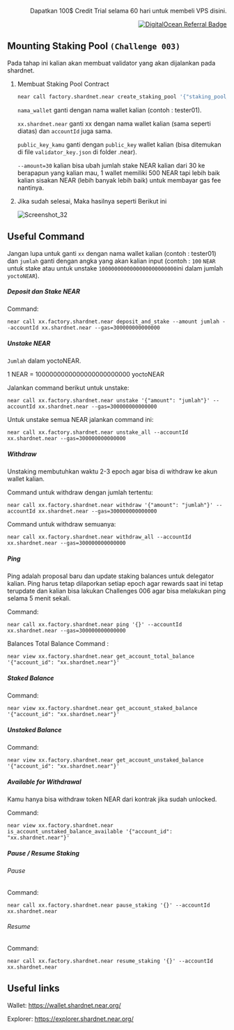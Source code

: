 <p align="right">Dapatkan 100$ Credit Trial selama 60 hari untuk membeli VPS disini.</p>
<p align="right"><a href="https://www.digitalocean.com/?refcode=825d86d58739&utm_campaign=Referral_Invite&utm_medium=Referral_Program&utm_source=badge"><img src="https://web-platforms.sfo2.cdn.digitaloceanspaces.com/WWW/Badge%201.svg" alt="DigitalOcean Referral Badge" /></a></p>

## Mounting Staking Pool `(Challenge 003)`

Pada tahap ini kalian akan membuat validator yang akan dijalankan pada shardnet.

1. Membuat Staking Pool Contract

    ```bash
    near call factory.shardnet.near create_staking_pool '{"staking_pool_id": "nama_wallet", "owner_id": "xx.shardnet.near", "stake_public_key": "public_key_kamu", "reward_fee_fraction": {"numerator": 5, "denominator": 100}, "code_hash":"DD428g9eqLL8fWUxv8QSpVFzyHi1Qd16P8ephYCTmMSZ"}' --accountId="xx.shardnet.near" --amount=30 --gas=300000000000000
    ```
    
    `nama_wallet` ganti dengan nama wallet kalian (contoh : tester01).
    
    `xx.shardnet.near` ganti xx dengan nama wallet kalian (sama seperti diatas) dan `accountId` juga sama.
    
    `public_key_kamu` ganti dengan `public_key` wallet kalian (bisa ditemukan di file `validator_key.json` di folder .near).
    
    `--amount=30` kalian bisa ubah jumlah stake NEAR kalian dari 30 ke berapapun yang kalian mau, 1 wallet memiliki 500 NEAR tapi lebih baik kalian sisakan NEAR (lebih banyak lebih baik) untuk membayar gas fee nantinya.


2. Jika sudah selesai, Maka hasilnya seperti Berikut ini

    ![Screenshot_32](https://user-images.githubusercontent.com/35837931/180383828-272a660e-0a1a-4252-a5f4-880e3961e49f.png)



## Useful Command

Jangan lupa untuk ganti `xx` dengan nama wallet kalian (contoh : tester01) dan `jumlah` ganti dengan angka yang akan kalian input (contoh : `100` `NEAR` untuk stake atau untuk unstake `1000000000000000000000000`ini dalam jumlah `yoctoNEAR`).

##### Deposit dan Stake NEAR

Command:
```
near call xx.factory.shardnet.near deposit_and_stake --amount jumlah --accountId xx.shardnet.near --gas=300000000000000
```
##### Unstake NEAR
`Jumlah` dalam yoctoNEAR.

1 NEAR = 1000000000000000000000000 yoctoNEAR

Jalankan command berikut untuk unstake:
```
near call xx.factory.shardnet.near unstake '{"amount": "jumlah"}' --accountId xx.shardnet.near --gas=300000000000000
```
Untuk unstake semua NEAR jalankan command ini:
```
near call xx.factory.shardnet.near unstake_all --accountId xx.shardnet.near --gas=300000000000000
```
##### Withdraw

Unstaking membutuhkan waktu 2-3 epoch agar bisa di withdraw ke akun wallet kalian. 

Command untuk withdraw dengan jumlah tertentu:
```
near call xx.factory.shardnet.near withdraw '{"amount": "jumlah"}' --accountId xx.shardnet.near --gas=300000000000000
```
Command untuk withdraw semuanya:
```
near call xx.factory.shardnet.near withdraw_all --accountId xx.shardnet.near --gas=300000000000000
```

##### Ping

Ping adalah proposal baru dan update staking balances untuk delegator kalian. Ping harus tetap dilaporkan setiap epoch agar rewards saat ini tetap terupdate dan kalian bisa lakukan Challenges 006 agar bisa melakukan ping selama 5 menit sekali.

Command:
```
near call xx.factory.shardnet.near ping '{}' --accountId xx.shardnet.near --gas=300000000000000
```
Balances Total Balance Command :

```
near view xx.factory.shardnet.near get_account_total_balance '{"account_id": "xx.shardnet.near"}'
```
##### Staked Balance
Command:
```
near view xx.factory.shardnet.near get_account_staked_balance '{"account_id": "xx.shardnet.near"}'
```
##### Unstaked Balance
Command:
```
near view xx.factory.shardnet.near get_account_unstaked_balance '{"account_id": "xx.shardnet.near"}'
```
##### Available for Withdrawal
Kamu hanya bisa withdraw token NEAR dari kontrak jika sudah unlocked.

Command:
```
near view xx.factory.shardnet.near is_account_unstaked_balance_available '{"account_id": "xx.shardnet.near"}'
```
##### Pause / Resume Staking
###### Pause
Command:
```
near call xx.factory.shardnet.near pause_staking '{}' --accountId xx.shardnet.near
```
###### Resume
Command:
```
near call xx.factory.shardnet.near resume_staking '{}' --accountId xx.shardnet.near
```
## Useful links

Wallet: https://wallet.shardnet.near.org/

Explorer: https://explorer.shardnet.near.org/ 
